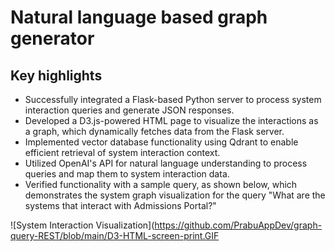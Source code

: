 # Natural language based graph generator

## Key highlights
- Successfully integrated a Flask-based Python server to process system interaction queries and generate JSON responses.
- Developed a D3.js-powered HTML page to visualize the interactions as a graph, which dynamically fetches data from the Flask server.
- Implemented vector database functionality using Qdrant to enable efficient retrieval of system interaction context.
- Utilized OpenAI's API for natural language understanding to process queries and map them to system interaction data.
- Verified functionality with a sample query, as shown below, which demonstrates the system graph visualization for the query "What are the systems that interact with Admissions Portal?"

![System Interaction Visualization](https://github.com/PrabuAppDev/graph-query-REST/blob/main/D3-HTML-screen-print.GIF